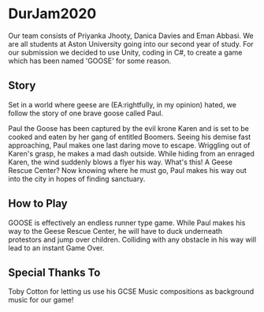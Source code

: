 # DurJam2020

Our team consists of Priyanka Jhooty, Danica Davies and Eman Abbasi. We are all students at Aston University going into our second year of study. For our submission we decided to use Unity, coding in C#, to create a game which has been named 'GOOSE' for some reason.

## Story

Set in a world where geese are (EA:rightfully, in my opinion) hated, we follow the story of one brave goose called Paul.

Paul the Goose has been captured by the evil krone Karen and is set to be cooked and eaten by her gang of entitled Boomers. Seeing his demise fast approaching, Paul makes one last daring move to escape. Wriggling out of Karen's grasp, he makes a mad dash outside. While hiding from an enraged Karen, the wind suddenly blows a flyer his way. What's this! A Geese Rescue Center? Now knowing where he must go, Paul makes his way out into the city in hopes of finding sanctuary.

## How to Play

GOOSE is effectively an endless runner type game. While Paul makes his way to the Geese Rescue Center, he will have to duck underneath protestors and jump over children. Colliding with any obstacle in his way will lead to an instant Game Over.

## Special Thanks To

Toby Cotton for letting us use his GCSE Music compositions as background music for our game!
